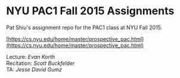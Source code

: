 # NYU PAC1 Fall 2015 Assignments

Pat Shiu's assignment repo for the PAC1 class at NYU Fall 2015. 

[https://cs.nyu.edu/home/master/prospective_pac.html](https://cs.nyu.edu/home/master/prospective_pac.html)

 Lecture: _Evan Korth_  
 Recitation: _Scott Buckfelder_  
 TA: _Jesse David Gumz_  